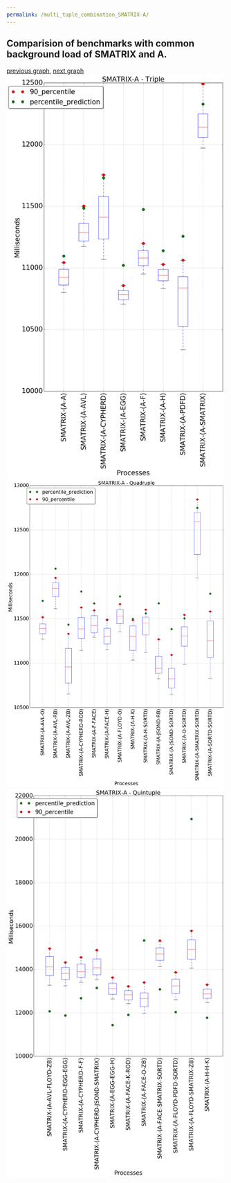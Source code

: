 ```yaml
---
permalink: /multi_tuple_combination_SMATRIX-A/
---
```



## Comparision of benchmarks with common background load of SMATRIX and A.

[previous graph](../multi_tuple_combination_SMATRIX-AVL/), [next graph](../multi_tuple_combination_SMATRIX-CYPHERD/)
![graph figure](./images/triple/SMATRIX/SMATRIX-A_box.png)![graph figure](./images/quadruple/SMATRIX/SMATRIX-A_box.png)![graph figure](./images/quintuple/SMATRIX/SMATRIX-A_box.png)